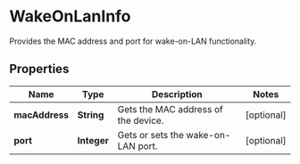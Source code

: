 

# WakeOnLanInfo

Provides the MAC address and port for wake-on-LAN functionality.

## Properties

| Name | Type | Description | Notes |
|------------ | ------------- | ------------- | -------------|
|**macAddress** | **String** | Gets the MAC address of the device. |  [optional] |
|**port** | **Integer** | Gets or sets the wake-on-LAN port. |  [optional] |




